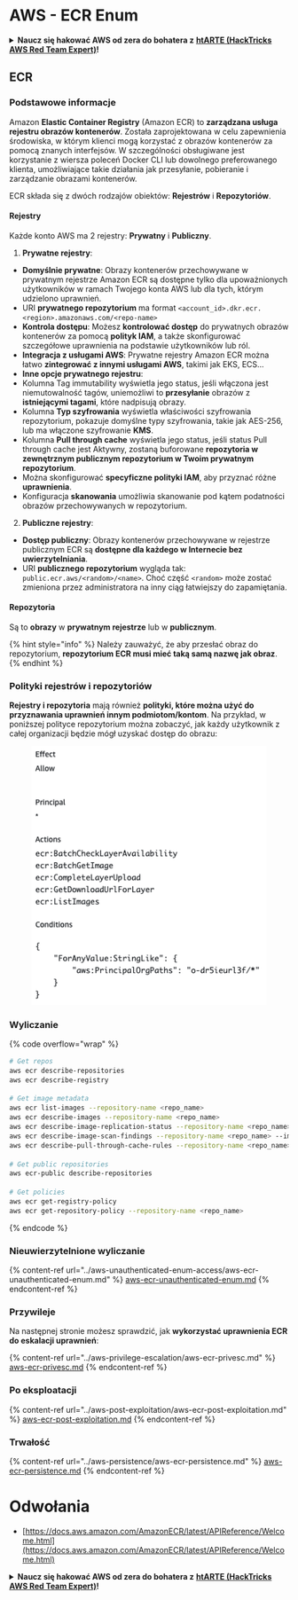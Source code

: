 # AWS - ECR Enum

<details>

<summary><strong>Naucz się hakować AWS od zera do bohatera z</strong> <a href="https://training.hacktricks.xyz/courses/arte"><strong>htARTE (HackTricks AWS Red Team Expert)</strong></a><strong>!</strong></summary>

Inne sposoby wsparcia HackTricks:

* Jeśli chcesz zobaczyć swoją **firmę reklamowaną w HackTricks** lub **pobrać HackTricks w formacie PDF**, sprawdź [**SUBSCRIPTION PLANS**](https://github.com/sponsors/carlospolop)!
* Zdobądź [**oficjalne gadżety PEASS & HackTricks**](https://peass.creator-spring.com)
* Odkryj [**Rodzinę PEASS**](https://opensea.io/collection/the-peass-family), naszą kolekcję ekskluzywnych [**NFT**](https://opensea.io/collection/the-peass-family)
* **Dołącz do** 💬 [**grupy Discord**](https://discord.gg/hRep4RUj7f) lub [**grupy telegramowej**](https://t.me/peass) lub **śledź** nas na **Twitterze** 🐦 [**@hacktricks_live**](https://twitter.com/hacktricks_live)**.**
* **Podziel się swoimi sztuczkami hakerskimi, przesyłając PR-y do** [**HackTricks**](https://github.com/carlospolop/hacktricks) i [**HackTricks Cloud**](https://github.com/carlospolop/hacktricks-cloud) github repos.

</details>

## ECR

### Podstawowe informacje

Amazon **Elastic Container Registry** (Amazon ECR) to **zarządzana usługa rejestru obrazów kontenerów**. Została zaprojektowana w celu zapewnienia środowiska, w którym klienci mogą korzystać z obrazów kontenerów za pomocą znanych interfejsów. W szczególności obsługiwane jest korzystanie z wiersza poleceń Docker CLI lub dowolnego preferowanego klienta, umożliwiające takie działania jak przesyłanie, pobieranie i zarządzanie obrazami kontenerów.

ECR składa się z dwóch rodzajów obiektów: **Rejestrów** i **Repozytoriów**.

#### Rejestry

Każde konto AWS ma 2 rejestry: **Prywatny** i **Publiczny**.

1. **Prywatne rejestry**:

* **Domyślnie prywatne**: Obrazy kontenerów przechowywane w prywatnym rejestrze Amazon ECR są dostępne tylko dla upoważnionych użytkowników w ramach Twojego konta AWS lub dla tych, którym udzielono uprawnień.
* URI **prywatnego repozytorium** ma format `<account_id>.dkr.ecr.<region>.amazonaws.com/<repo-name>`
* **Kontrola dostępu**: Możesz **kontrolować dostęp** do prywatnych obrazów kontenerów za pomocą **polityk IAM**, a także skonfigurować szczegółowe uprawnienia na podstawie użytkowników lub ról.
* **Integracja z usługami AWS**: Prywatne rejestry Amazon ECR można łatwo **zintegrować z innymi usługami AWS**, takimi jak EKS, ECS...
* **Inne opcje prywatnego rejestru**:
* Kolumna Tag immutability wyświetla jego status, jeśli włączona jest niemutowalność tagów, uniemożliwi to **przesyłanie** obrazów z **istniejącymi tagami**, które nadpisują obrazy.
* Kolumna **Typ szyfrowania** wyświetla właściwości szyfrowania repozytorium, pokazuje domyślne typy szyfrowania, takie jak AES-256, lub ma włączone szyfrowanie **KMS**.
* Kolumna **Pull through cache** wyświetla jego status, jeśli status Pull through cache jest Aktywny, zostaną buforowane **repozytoria w zewnętrznym publicznym repozytorium w Twoim prywatnym repozytorium**.
* Można skonfigurować **specyficzne polityki IAM**, aby przyznać różne **uprawnienia**.
* Konfiguracja **skanowania** umożliwia skanowanie pod kątem podatności obrazów przechowywanych w repozytorium.

2. **Publiczne rejestry**:

* **Dostęp publiczny**: Obrazy kontenerów przechowywane w rejestrze publicznym ECR są **dostępne dla każdego w Internecie bez uwierzytelniania**.
* URI **publicznego repozytorium** wygląda tak: `public.ecr.aws/<random>/<name>`. Choć część `<random>` może zostać zmieniona przez administratora na inny ciąg łatwiejszy do zapamiętania.

#### **Repozytoria**

Są to **obrazy** w **prywatnym rejestrze** lub w **publicznym**.

{% hint style="info" %}
Należy zauważyć, że aby przesłać obraz do repozytorium, **repozytorium ECR musi mieć taką samą nazwę jak obraz**.
{% endhint %}

### Polityki rejestrów i repozytoriów

**Rejestry i repozytoria** mają również **polityki, które można użyć do przyznawania uprawnień innym podmiotom/kontom**. Na przykład, w poniższej polityce repozytorium można zobaczyć, jak każdy użytkownik z całej organizacji będzie mógł uzyskać dostęp do obrazu:

<figure><img src="../../../.gitbook/assets/image (87).png" alt=""><figcaption></figcaption></figure>

### Wyliczanie

{% code overflow="wrap" %}
```bash
# Get repos
aws ecr describe-repositories
aws ecr describe-registry

# Get image metadata
aws ecr list-images --repository-name <repo_name>
aws ecr describe-images --repository-name <repo_name>
aws ecr describe-image-replication-status --repository-name <repo_name> --image-id <image_id>
aws ecr describe-image-scan-findings --repository-name <repo_name> --image-id <image_id>
aws ecr describe-pull-through-cache-rules --repository-name <repo_name> --image-id <image_id>

# Get public repositories
aws ecr-public describe-repositories

# Get policies
aws ecr get-registry-policy
aws ecr get-repository-policy --repository-name <repo_name>
```
{% endcode %}

### Nieuwierzytelnione wyliczanie

{% content-ref url="../aws-unauthenticated-enum-access/aws-ecr-unauthenticated-enum.md" %}
[aws-ecr-unauthenticated-enum.md](../aws-unauthenticated-enum-access/aws-ecr-unauthenticated-enum.md)
{% endcontent-ref %}

### Przywileje

Na następnej stronie możesz sprawdzić, jak **wykorzystać uprawnienia ECR do eskalacji uprawnień**:

{% content-ref url="../aws-privilege-escalation/aws-ecr-privesc.md" %}
[aws-ecr-privesc.md](../aws-privilege-escalation/aws-ecr-privesc.md)
{% endcontent-ref %}

### Po eksploatacji

{% content-ref url="../aws-post-exploitation/aws-ecr-post-exploitation.md" %}
[aws-ecr-post-exploitation.md](../aws-post-exploitation/aws-ecr-post-exploitation.md)
{% endcontent-ref %}

### Trwałość

{% content-ref url="../aws-persistence/aws-ecr-persistence.md" %}
[aws-ecr-persistence.md](../aws-persistence/aws-ecr-persistence.md)
{% endcontent-ref %}

# Odwołania
* [https://docs.aws.amazon.com/AmazonECR/latest/APIReference/Welcome.html](https://docs.aws.amazon.com/AmazonECR/latest/APIReference/Welcome.html)

<details>

<summary><strong>Naucz się hakować AWS od zera do bohatera z</strong> <a href="https://training.hacktricks.xyz/courses/arte"><strong>htARTE (HackTricks AWS Red Team Expert)</strong></a><strong>!</strong></summary>

Inne sposoby wsparcia HackTricks:

* Jeśli chcesz zobaczyć swoją **firmę reklamowaną w HackTricks** lub **pobrać HackTricks w formacie PDF**, sprawdź [**PLAN SUBSKRYPCJI**](https://github.com/sponsors/carlospolop)!
* Zdobądź [**oficjalne gadżety PEASS & HackTricks**](https://peass.creator-spring.com)
* Odkryj [**Rodzinę PEASS**](https://opensea.io/collection/the-peass-family), naszą kolekcję ekskluzywnych [**NFT**](https://opensea.io/collection/the-peass-family)
* **Dołącz do** 💬 [**grupy Discord**](https://discord.gg/hRep4RUj7f) lub [**grupy telegramowej**](https://t.me/peass) lub **śledź** nas na **Twitterze** 🐦 [**@hacktricks_live**](https://twitter.com/hacktricks_live)**.**
* **Podziel się swoimi trikami hakerskimi, przesyłając PR do** [**HackTricks**](https://github.com/carlospolop/hacktricks) i [**HackTricks Cloud**](https://github.com/carlospolop/hacktricks-cloud) github repos.

</details>
